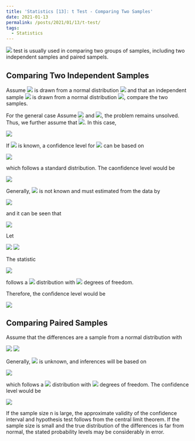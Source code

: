 ```yaml
---
title: 'Statistics [13]: t Test - Comparing Two Samples'
date: 2021-01-13
permalink: /posts/2021/01/13/t-test/
tags:
  - Statistics
---
```


<img src="https://render.githubusercontent.com/render/math?math=t"> test is usually used in comparing two groups of samples, including two independent samples and paired sampels.

## Comparing Two Independent Samples
Assume <img src="https://render.githubusercontent.com/render/math?math=X_1,X_2,...,X_n"> is drawn from a normal distribution <img src="https://render.githubusercontent.com/render/math?math=X\sim N(\mu_X,\sigma_X^2)"> and that an independent sample <img src="https://render.githubusercontent.com/render/math?math=Y_1,Y_2,...,Y_m"> is drawn from a normal distribution <img src="https://render.githubusercontent.com/render/math?math=Y\sim N(\mu_Y,\sigma_Y^2)">, compare the two samples.

For the general case Assume <img src="https://render.githubusercontent.com/render/math?math=\mu_1\neq \mu_2"> and <img src="https://render.githubusercontent.com/render/math?math=\sigma_1\neq \sigma_2">, the problem remains unsolved. Thus, we further assume that <img src="https://render.githubusercontent.com/render/math?math=\sigma_1= \sigma_2">. In this case,

<img src="https://render.githubusercontent.com/render/math?math=\bar{X} - \bar{Y} \sim N\left[\mu_x-\mu_Y, \sigma^2\left(\dfrac{1}{n} %2B \dfrac{1}{m}\right)\right]">

If <img src="https://render.githubusercontent.com/render/math?math=\sigma^2"> is known, a confidence level for <img src="https://render.githubusercontent.com/render/math?math=\mu_X - \mu_Y"> can be based on 

<img src="https://render.githubusercontent.com/render/math?math=Z = \dfrac{(\bar{X} - \bar{Y}) - (\mu_X-\mu_Y)}{\sigma\sqrt{\dfrac{1}{n} %2B \dfrac{1}{m}}}">

which follows a standard distribution. The caonfidence level would be 

<img src="https://render.githubusercontent.com/render/math?math=\bar{X}-\bar{Y}\pm u_{\alpha\text{/}2}\sigma\sqrt{\dfrac{1}{n}%2B\dfrac{1}{m}}">

Generally, <img src="https://render.githubusercontent.com/render/math?math=\sigma^2"> is not known and must estimated from the data by 

<img src="https://render.githubusercontent.com/render/math?math=\s_p^2 = \dfrac{(n-1)s_X^2 %2B (m-1)s_Y^2}{m %2B n - 2}">

and it can be seen that 

<img src="https://render.githubusercontent.com/render/math?math=\dfrac{(n-1)s_X^2 %2B (m-1)s_Y^2}{\sigma^2} \sim \chi^2(m %2B n - 2)">

Let 

<img src="https://render.githubusercontent.com/render/math?math=U = \dfrac{(\bar{X} - \bar{Y}) - (\mu_X-\mu_Y)}{\sigma\sqrt{\dfrac{1}{n} %2B \dfrac{1}{m}}}\sim N(0,1)">

<img src="https://render.githubusercontent.com/render/math?math=V = \dfrac{(n-1)s_X^2 %2B (m-1)s_Y^2}{\sigma^2} \sim \chi^2(m %2B n - 2)">

The statistic

<img src="https://render.githubusercontent.com/render/math?math=t = \dfrac{U}{\sqrt{ V /(m %2B n - 2)}} = \dfrac{(\bar{X} - \bar{Y}) - (\mu_X-\mu_Y)}{s_p\sqrt{\dfrac{1}{n} %2B \dfrac{1}{m}}}">

follows a <img src="https://render.githubusercontent.com/render/math?math=t"> distribution with <img src="https://render.githubusercontent.com/render/math?math=m %2B n - 2"> degrees of freedom.

Therefore, the confidence level would be 

<img src="https://render.githubusercontent.com/render/math?math=(\bar{X}-\bar{Y})\pm t_{\alpha\text{/}2}s_p\sqrt{\dfrac{1}{n} %2B \dfrac{1}{m}}">

## Comparing Paired Samples
Assume that the differences are a sample from a normal distribution with 

<img src="https://render.githubusercontent.com/render/math?math=E(D_i) = \mu_X - \mu_Y = \mu_D">

<img src="https://render.githubusercontent.com/render/math?math=var(D_i) = \sigma^2_D">

Generally, <img src="https://render.githubusercontent.com/render/math?math=\sigma_D^2"> is unknown, and inferences will be based on 

<img src="https://render.githubusercontent.com/render/math?math=t = \dfrac{\bar{D} - \mu_D}{s_{\bar{D}}}">

which follows a <img src="https://render.githubusercontent.com/render/math?math=t"> distribution with <img src="https://render.githubusercontent.com/render/math?math=n-1"> degrees of freedom. The confidence level would be 

<img src="https://render.githubusercontent.com/render/math?math=\bar{D} \pm t_{\alpha\text{/}2}s_{\bar{D}}">

If the sample size n is large, the approximate validity of the confidence interval and hypothesis test follows from the central limit theorem. If the sample size is small and the true distribution of the differences is far from normal, the stated probability levels may be considerably in error.

